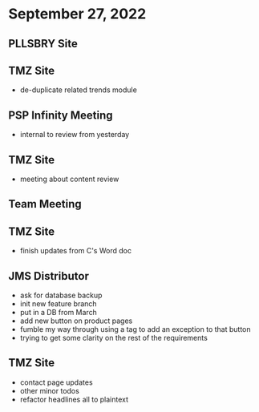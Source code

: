 # September 27, 2022

## PLLSBRY Site

## TMZ Site
- de-duplicate related trends module

## PSP Infinity Meeting
- internal to review from yesterday

## TMZ Site
- meeting about content review

## Team Meeting

## TMZ Site
- finish updates from C's Word doc

## JMS Distributor
- ask for database backup
- init new feature branch
- put in a DB from March
- add new button on product pages
- fumble my way through using a tag to add an exception to that button
- trying to get some clarity on the rest of the requirements

## TMZ Site
- contact page updates
- other minor todos
- refactor headlines all to plaintext